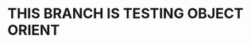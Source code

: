 <!--
 * @lanhuage: python
 * @Descripttion: 
 * @version: beta
 * @Author: xiaoshuyui
 * @Date: 2020-09-04 15:41:03
 * @LastEditors: xiaoshuyui
 * @LastEditTime: 2020-09-04 15:45:34
-->
# THIS BRANCH IS TESTING OBJECT ORIENT